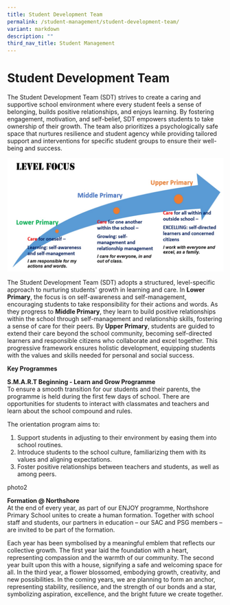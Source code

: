 ```yaml
---
title: Student Development Team
permalink: /student-management/student-development-team/
variant: markdown
description: ""
third_nav_title: Student Management
---
```

# **Student Development Team**

The Student Development Team (SDT) strives to create a caring and supportive school environment where every student feels a sense of belonging, builds positive relationships, and enjoys learning. By fostering engagement, motivation, and self-belief, SDT empowers students to take ownership of their growth. The team also prioritizes a psychologically safe space that nurtures resilience and student agency while providing tailored support and interventions for specific student groups to ensure their well-being and success.  

![](/images/SDT_pic01.jpg)

The Student Development Team (SDT) adopts a structured, level-specific approach to nurturing students' growth in learning and care. In **Lower Primary**, the focus is on self-awareness and self-management, encouraging students to take responsibility for their actions and words. As they progress to **Middle Primary**, they learn to build positive relationships within the school through self-management and relationship skills, fostering a sense of care for their peers. By **Upper Primary**, students are guided to extend their care beyond the school community, becoming self-directed learners and responsible citizens who collaborate and excel together. This progressive framework ensures holistic development, equipping students with the values and skills needed for personal and social success.  

**Key Programmes**  

**S.M.A.R.T Beginning - Learn and Grow Programme**  
To ensure a smooth transition for our students and their parents, the programme is held during the first few days of school. There are opportunities for students to interact with classmates and teachers and learn about the school compound and rules.  

The orientation program aims to:

1.	Support students in adjusting to their environment by easing them into school routines.  
2.	Introduce students to the school culture, familiarizing them with its values and aligning expectations.  
3.	Foster positive relationships between teachers and students, as well as among peers.  

photo2


**Formation @ Northshore**  
At the end of every year, as part of our ENJOY programme, Northshore Primary School unites to create a human formation. Together with school staff and students, our partners in education – our SAC and PSG members – are invited to be part of the formation.  

Each year has been symbolised by a meaningful emblem that reflects our collective growth.  The first year laid the foundation with a heart, representing compassion and the warmth of our community. The second year built upon this with a house, signifying a safe and welcoming space for all. In the third year, a flower blossomed, embodying growth, creativity, and new possibilities. In the coming years, we are planning to form an anchor, representing stability, resilience, and the strength of our bonds and a star, symbolizing aspiration, excellence, and the bright future we create together.